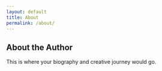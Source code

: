 ```yaml
---
layout: default
title: About
permalink: /about/
---
```


## About the Author

This is where your biography and creative journey would go.
